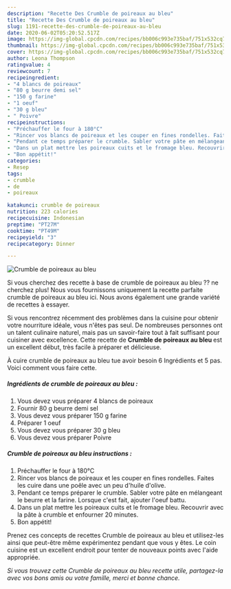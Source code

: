 ```yaml
---
description: "Recette Des Crumble de poireaux au bleu"
title: "Recette Des Crumble de poireaux au bleu"
slug: 1191-recette-des-crumble-de-poireaux-au-bleu
date: 2020-06-02T05:20:52.517Z
image: https://img-global.cpcdn.com/recipes/bb006c993e735baf/751x532cq70/crumble-de-poireaux-au-bleu-photo-principale-de-la-recette.jpg
thumbnail: https://img-global.cpcdn.com/recipes/bb006c993e735baf/751x532cq70/crumble-de-poireaux-au-bleu-photo-principale-de-la-recette.jpg
cover: https://img-global.cpcdn.com/recipes/bb006c993e735baf/751x532cq70/crumble-de-poireaux-au-bleu-photo-principale-de-la-recette.jpg
author: Leona Thompson
ratingvalue: 4
reviewcount: 7
recipeingredient:
- "4 blancs de poireaux"
- "80 g beurre demi sel"
- "150 g farine"
- "1 oeuf"
- "30 g bleu"
- " Poivre"
recipeinstructions:
- "Préchauffer le four à 180°C"
- "Rincer vos blancs de poireaux et les couper en fines rondelles. Faites les cuire dans une poêle avec un peu d&#39;huile d&#39;olive."
- "Pendant ce temps préparer le crumble. Sabler votre pâte en mélangeant le beurre et la farine. Lorsque c&#39;est fait, ajouter l&#39;oeuf battu."
- "Dans un plat mettre les poireaux cuits et le fromage bleu. Recouvrir avec la pâte à crumble et enfourner 20 minutes."
- "Bon appétit!"
categories:
- Resep
tags:
- crumble
- de
- poireaux

katakunci: crumble de poireaux 
nutrition: 223 calories
recipecuisine: Indonesian
preptime: "PT27M"
cooktime: "PT49M"
recipeyield: "3"
recipecategory: Dinner

---
```



![Crumble de poireaux au bleu](https://img-global.cpcdn.com/recipes/bb006c993e735baf/751x532cq70/crumble-de-poireaux-au-bleu-photo-principale-de-la-recette.jpg)

Si vous cherchez des recette à base de crumble de poireaux au bleu ?? ne cherchez plus! Nous vous fournissons uniquement la recette parfaite crumble de poireaux au bleu ici. Nous avons également une grande variété de recettes à essayer.

Si vous rencontrez récemment des problèmes dans la cuisine pour obtenir votre nourriture idéale, vous n'êtes pas seul. De nombreuses personnes ont un talent culinaire naturel, mais pas un savoir-faire tout à fait suffisant pour cuisiner avec excellence. Cette recette de <strong> Crumble de poireaux au bleu </strong> est un excellent début, très facile à préparer et délicieuse.

<!--inarticleads1-->

À cuire crumble de poireaux au bleu tue avoir besoin 6 Ingrédients et 5 pas. Voici comment vous faire cette.

##### Ingrédients de crumble de poireaux au bleu :

1. Vous devez vous préparer 4 blancs de poireaux
1. Fournir 80 g beurre demi sel
1. Vous devez vous préparer 150 g farine
1. Préparer 1 oeuf
1. Vous devez vous préparer 30 g bleu
1. Vous devez vous préparer  Poivre




<!--inarticleads2-->

##### Crumble de poireaux au bleu instructions :

1. Préchauffer le four à 180°C
1. Rincer vos blancs de poireaux et les couper en fines rondelles. Faites les cuire dans une poêle avec un peu d&#39;huile d&#39;olive.
1. Pendant ce temps préparer le crumble. Sabler votre pâte en mélangeant le beurre et la farine. Lorsque c&#39;est fait, ajouter l&#39;oeuf battu.
1. Dans un plat mettre les poireaux cuits et le fromage bleu. Recouvrir avec la pâte à crumble et enfourner 20 minutes.
1. Bon appétit!




<!--inarticleads1-->

<p>
Prenez ces concepts de recettes Crumble de poireaux au bleu et utilisez-les ainsi que peut-être même expérimentez pendant que vous y êtes. Le coin cuisine est un excellent endroit pour tenter de nouveaux points avec l'aide appropriée.
</p>

<p>
<i>Si vous trouvez cette Crumble de poireaux au bleu recette utile, partagez-la avec vos bons amis ou votre famille, merci et bonne chance.</i>
</p>
